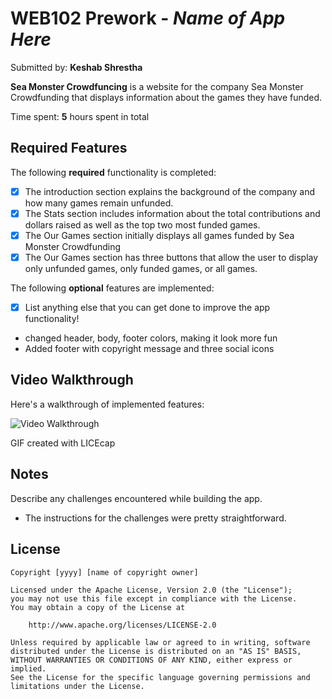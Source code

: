 # WEB102 Prework - *Name of App Here*

Submitted by: **Keshab Shrestha**

**Sea Monster Crowdfuncing** is a website for the company Sea Monster Crowdfunding that displays information about the games they have funded.

Time spent: **5** hours spent in total

## Required Features

The following **required** functionality is completed:

* [X] The introduction section explains the background of the company and how many games remain unfunded.
* [X] The Stats section includes information about the total contributions and dollars raised as well as the top two most funded games.
* [X] The Our Games section initially displays all games funded by Sea Monster Crowdfunding
* [X] The Our Games section has three buttons that allow the user to display only unfunded games, only funded games, or all games.

The following **optional** features are implemented:

* [X] List anything else that you can get done to improve the app functionality!
- changed header, body, footer colors, making it look more fun
- Added footer with copyright message and three social icons 

## Video Walkthrough

Here's a walkthrough of implemented features:

<img src='https://github.com/ShresthaHimal/web102_prework/blob/main/GifWalkthrough.gif' title='Video Walkthrough' width='' alt='Video Walkthrough' />

<!-- Replace this with whatever GIF tool you used! -->
GIF created with LICEcap  
<!-- Recommended tools:
[Kap](https://getkap.co/) for macOS
[ScreenToGif](https://www.screentogif.com/) for Windows
[peek](https://github.com/phw/peek) for Linux. -->

## Notes

Describe any challenges encountered while building the app.
- The instructions for the challenges were pretty straightforward. 


## License

    Copyright [yyyy] [name of copyright owner]

    Licensed under the Apache License, Version 2.0 (the "License");
    you may not use this file except in compliance with the License.
    You may obtain a copy of the License at

        http://www.apache.org/licenses/LICENSE-2.0

    Unless required by applicable law or agreed to in writing, software
    distributed under the License is distributed on an "AS IS" BASIS,
    WITHOUT WARRANTIES OR CONDITIONS OF ANY KIND, either express or implied.
    See the License for the specific language governing permissions and
    limitations under the License.
